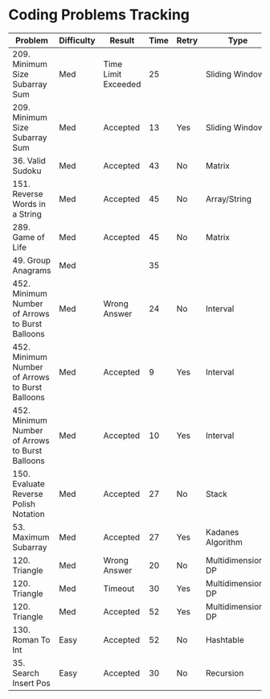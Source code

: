 # Coding Problems Tracking

| Problem | Difficulty | Result | Time | Retry | Type | Optimized |
|---------|------------|--------|------|-------|------|-----------|
| 209. Minimum Size Subarray Sum | Med | Time Limit Exceeded | 25 | | Sliding Window |
| 209. Minimum Size Subarray Sum | Med | Accepted | 13 | Yes | Sliding Window |
| 36. Valid Sudoku | Med | Accepted | 43 | No | Matrix |
| 151. Reverse Words in a String | Med | Accepted | 45 | No | Array/String |
| 289. Game of Life | Med | Accepted | 45 | No | Matrix |
| 49. Group Anagrams | Med | | 35 | | |
| 452. Minimum Number of Arrows to Burst Balloons | Med | Wrong Answer | 24 | No | Interval |
| 452. Minimum Number of Arrows to Burst Balloons | Med | Accepted | 9 | Yes | Interval |
| 452. Minimum Number of Arrows to Burst Balloons | Med | Accepted| 10 | Yes | Interval | Yes |
| 150. Evaluate Reverse Polish Notation | Med | Accepted | 27  | No  | Stack | Yes |
| 53. Maximum Subarray | Med | Accepted | 27 | Yes | Kadanes Algorithm | Yes |
| 120. Triangle | Med | Wrong Answer  | 20  | No  | Multidimensional DP | No |
| 120. Triangle | Med | Timeout  | 30  | Yes  | Multidimensional DP | No |
| 120. Triangle | Med | Accepted  | 52  | Yes  | Multidimensional DP | Yes |
| 130. Roman To Int | Easy | Accepted  | 52  | No  | Hashtable | Yes |
| 35. Search Insert Pos | Easy | Accepted  | 30  | No  | Recursion | Yes |
